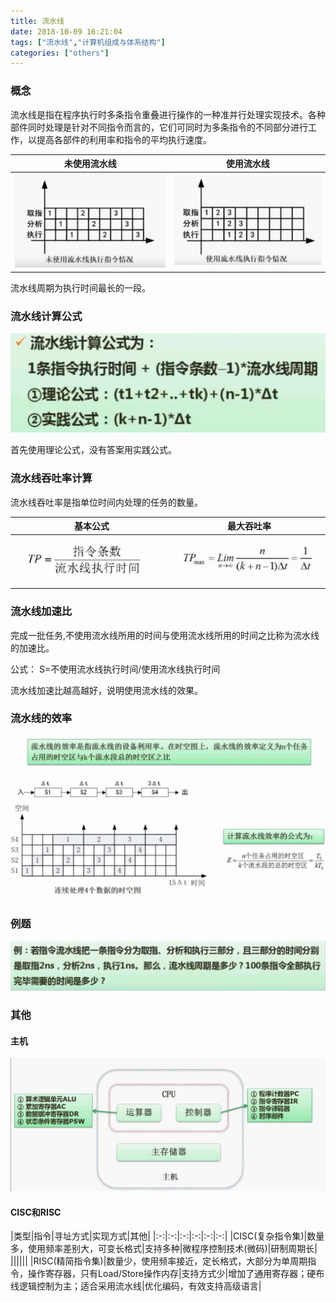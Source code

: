```yaml
---
title: 流水线
date: 2018-10-09 16:21:04
tags: ["流水线","计算机组成与体系结构"]
categories: ["others"]
---
```


### 概念

流水线是指在程序执行时多条指令重叠进行操作的一种准并行处理实现技术。各种部件同时处理是针对不同指令而言的，它们可同时为多条指令的不同部分进行工作，以提高各部件的利用率和指令的平均执行速度。

|未使用流水线|使用流水线|
|:-:|:-:|
|![](images/未使用.png)|![](images/使用.png)|

流水线周期为执行时间最长的一段。

### 流水线计算公式
![](images/公式.png)

首先使用理论公式，没有答案用实践公式。

### 流水线吞吐率计算
流水线吞吐率是指单位时间内处理的任务的数量。

|基本公式|最大吞吐率|
|:-:|:-:|
|![](images/1.png)|![](images/max.png)|

### 流水线加速比
完成一批任务,不使用流水线所用的时间与使用流水线所用的时间之比称为流水线的加速比。

公式： S=不使用流水线执行时间/使用流水线执行时间

流水线加速比越高越好，说明使用流水线的效果。

### 流水线的效率

![](images/效率.png)

### 例题
![](images/例题.png)

### 其他
#### 主机
![](images/主机.png)
#### CISC和RISC

|类型|指令|寻址方式|实现方式|其他|
|:-:|:-:|:-:|:-:|:-:|:-:|
|CISC(复杂指令集)|数量多，使用频率差别大，可变长格式|支持多种|微程序控制技术(微码)|研制周期长|
||||||
|RISC(精简指令集)|数量少，使用频率接近，定长格式，大部分为单周期指令，操作寄存器，只有Load/Store操作内存|支持方式少|增加了通用寄存器；硬布线逻辑控制为主；适合采用流水线|优化编码，有效支持高级语言|
